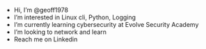 - Hi, I’m @geoff1978
- I’m interested in Linux cli, Python, Logging
- I’m currently learning cybersecurity at Evolve Security Academy
- I’m looking to network and learn
- Reach me on Linkedin  [
](https://www.linkedin.com/in/geoff-almstead-9343b9101/)
<!---
--->
